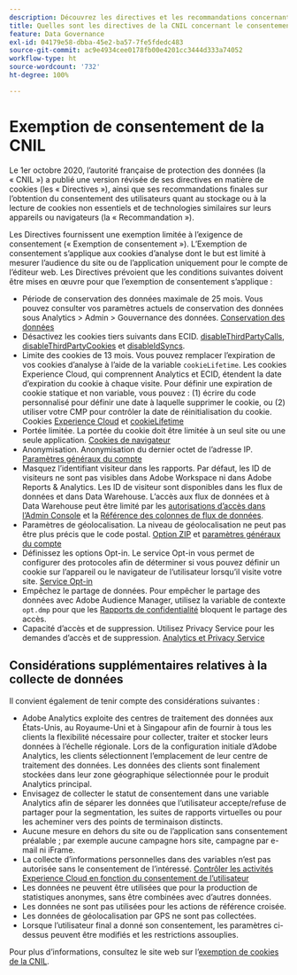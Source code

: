 ```yaml
---
description: Découvrez les directives et les recommandations concernant le consentement des utilisateurs quant au stockage ou à la lecture de cookies non essentiels sur des appareils ou des navigateurs.
title: Quelles sont les directives de la CNIL concernant le consentement des utilisateurs et les cookies ?
feature: Data Governance
exl-id: 04179e58-dbba-45e2-ba57-7fe5fdedc483
source-git-commit: ac9e4934cee0178fb00e4201cc3444d333a74052
workflow-type: ht
source-wordcount: '732'
ht-degree: 100%

---
```


# Exemption de consentement de la CNIL

Le 1er octobre 2020, l’autorité française de protection des données (la « CNIL ») a publié une version révisée de ses directives en matière de cookies (les « Directives »), ainsi que ses recommandations finales sur l’obtention du consentement des utilisateurs quant au stockage ou à la lecture de cookies non essentiels et de technologies similaires sur leurs appareils ou navigateurs (la « Recommandation »).

Les Directives fournissent une exemption limitée à l’exigence de consentement (« Exemption de consentement »). L’Exemption de consentement s’applique aux cookies d’analyse dont le but est limité à mesurer l’audience du site ou de l’application uniquement pour le compte de l’éditeur web. Les Directives prévoient que les conditions suivantes doivent être mises en œuvre pour que l’exemption de consentement s’applique :

* Période de conservation des données maximale de 25 mois. Vous pouvez consulter vos paramètres actuels de conservation des données sous Analytics > Admin > Gouvernance des données. [Conservation des données](https://experienceleague.adobe.com/docs/analytics/technotes/data-retention.html?lang=fr)
* Désactivez les cookies tiers suivants dans ECID. [disableThirdPartyCalls](https://experienceleague.adobe.com/docs/id-service/using/id-service-api/configurations/disablethirdpartycalls.html?lang=fr#id-service-api), [disableThirdPartyCookies](https://experienceleague.adobe.com/docs/id-service/using/id-service-api/configurations/disable-cookies.html?lang=fr#id-service-api) et [disableIdSyncs](https://experienceleague.adobe.com/docs/id-service/using/id-service-api/configurations/disableidsync.html?lang=fr#id-service-api).
* Limite des cookies de 13 mois. Vous pouvez remplacer l’expiration de vos cookies d’analyse à l’aide de la variable `cookieLifetime`. Les cookies Experience Cloud, qui comprennent Analytics et ECID, étendent la date d’expiration du cookie à chaque visite. Pour définir une expiration de cookie statique et non variable, vous pouvez : (1) écrire du code personnalisé pour définir une date à laquelle supprimer le cookie, ou (2) utiliser votre CMP pour contrôler la date de réinitialisation du cookie. Cookies [Experience Cloud](https://experienceleague.adobe.com/docs/core-services/interface/ec-cookies/cookies-privacy.html?lang=fr#ec-cookies) et [cookieLifetime](https://experienceleague.adobe.com/docs/analytics/implementation/vars/config-vars/cookielifetime.html?lang=fr)
* Portée limitée. La portée du cookie doit être limitée à un seul site ou une seule application. [Cookies de navigateur](https://experienceleague.adobe.com/docs/analytics/technotes/cookies.html?lang=fr#third-party-cookie-implementations)
* Anonymisation. Anonymisation du dernier octet de l’adresse IP. [Paramètres généraux du compte](https://experienceleague.adobe.com/docs/analytics/admin/admin-tools/general-acct-settings-admin.html?lang=fr)
* Masquez l’identifiant visiteur dans les rapports. Par défaut, les ID de visiteurs ne sont pas visibles dans Adobe Workspace ni dans Adobe Reports &amp; Analytics.  Les ID de visiteur sont disponibles dans les flux de données et dans Data Warehouse.  L’accès aux flux de données et à Data Warehouse peut être limité par les [autorisations d’accès dans l’Admin Console](https://experienceleague.adobe.com/docs/core-services/interface/manage-users-and-products/admin-getting-started.html?lang=fr#task_040673FE3E3E429B9531FBCB8B6A4391)   et la [Référence des colonnes de flux de données](https://experienceleague.adobe.com/docs/analytics/export/analytics-data-feed/data-feed-contents/datafeeds-reference.html?lang=fr#columns%2C-descriptions%2C-and-data-types).
* Paramètres de géolocalisation. La niveau de géolocalisation ne peut pas être plus précis que le code postal. [Option ZIP](https://experienceleague.adobe.com/docs/analytics/implementation/vars/page-vars/zip.html?lang=fr#zip-in-adobe-experience-platform-launch) et [paramètres généraux du compte](https://experienceleague.adobe.com/docs/analytics/admin/admin-tools/general-acct-settings-admin.html?lang=fr#admin-tools)
* Définissez les options Opt-in.  Le service Opt-in vous permet de configurer des protocoles afin de déterminer si vous pouvez définir un cookie sur l’appareil ou le navigateur de l’utilisateur lorsqu’il visite votre site. [Service Opt-in](https://experienceleague.adobe.com/docs/id-service/using/implementation/opt-in-service/optin-overview.html?lang=fr)
* Empêchez le partage de données.  Pour empêcher le partage des données avec Adobe Audience Manager, utilisez la variable de contexte `opt.dmp` pour que les [Rapports de confidentialité](https://experienceleague.adobe.com/docs/analytics/admin/data-governance/consent-variables.html?lang=fr#variables) bloquent le partage des accès.
* Capacité d’accès et de suppression. Utilisez Privacy Service pour les demandes d’accès et de suppression. [Analytics et Privacy Service](https://experienceleague.adobe.com/docs/analytics/admin/data-governance/an-gdpr-overview.html?lang=fr)

## Considérations supplémentaires relatives à la collecte de données

Il convient également de tenir compte des considérations suivantes :

* Adobe Analytics exploite des centres de traitement des données aux États-Unis, au Royaume-Uni et à Singapour afin de fournir à tous les clients la flexibilité nécessaire pour collecter, traiter et stocker leurs données à l’échelle régionale. Lors de la configuration initiale d’Adobe Analytics, les clients sélectionnent l’emplacement de leur centre de traitement des données. Les données des clients sont finalement stockées dans leur zone géographique sélectionnée pour le produit Analytics principal.
* Envisagez de collecter le statut de consentement dans une variable Analytics afin de séparer les données que lʼutilisateur accepte/refuse de partager pour la segmentation, les suites de rapports virtuelles ou pour les acheminer vers des points de terminaison distincts.
* Aucune mesure en dehors du site ou de l’application sans consentement préalable ; par exemple aucune campagne hors site, campagne par e-mail ni iFrame.
* La collecte d’informations personnelles dans des variables n’est pas autorisée sans le consentement de l’intéressé. [Contrôler les activités Experience Cloud en fonction du consentement de l’utilisateur](https://experienceleague.adobe.com/docs/id-service/using/implementation/opt-in-service/use-opt-in-to-control-experience-cloud-activities-based-on-user-consent.html?lang=fr%22%20\l%20%22implementation#implementation)
* Les données ne peuvent être utilisées que pour la production de statistiques anonymes, sans être combinées avec d’autres données.
* Les données ne sont pas utilisées pour les actions de référence croisée.
* Les données de géolocalisation par GPS ne sont pas collectées.
* Lorsque lʼutilisateur final a donné son consentement, les paramètres ci-dessus peuvent être modifiés et les restrictions assouplies.

Pour plus d’informations, consultez le site web sur l’[exemption de cookies de la CNIL](https://www.cnil.fr/en/sheet-ndeg16-use-analytics-your-websites-and-applications).
